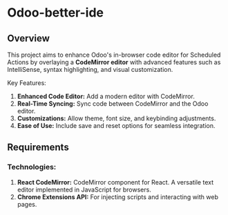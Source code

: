 # Odoo-better-ide

## Overview
This project aims to enhance Odoo's in-browser code editor for Scheduled Actions by overlaying a **CodeMirror editor** with advanced features such as IntelliSense, syntax highlighting, and visual customization.

Key Features:
1. **Enhanced Code Editor:** Add a modern editor with CodeMirror.
2. **Real-Time Syncing:** Sync code between CodeMirror and the Odoo editor.
3. **Customizations:** Allow theme, font size, and keybinding adjustments.
4. **Ease of Use:** Include save and reset options for seamless integration.

## Requirements

### Technologies:
1. **React CodeMirror:** CodeMirror component for React. A versatile text editor implemented in JavaScript for browsers.
2. **Chrome Extensions API:** For injecting scripts and interacting with web pages.
